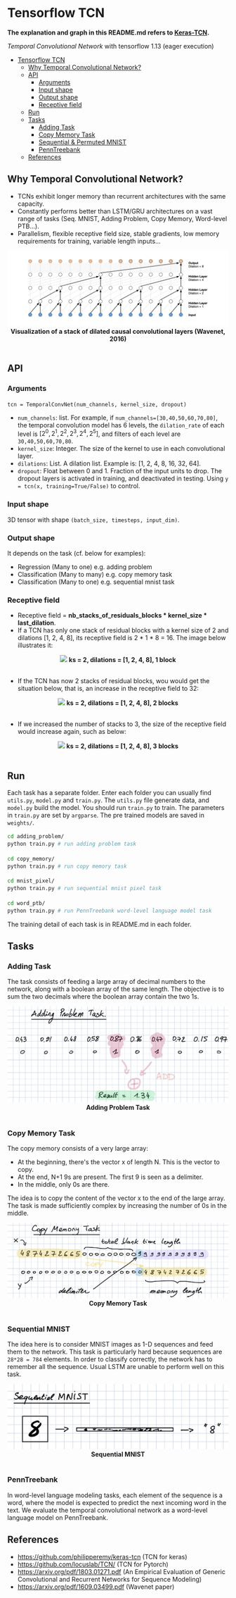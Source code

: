 # Tensorflow TCN

**The explanation and graph in this README.md refers to [Keras-TCN](https://github.com/philipperemy/keras-tcn).**

*Temporal Convolutional Network* with tensorflow 1.13 (eager execution)

   * [Tensorflow TCN](#tensorflow-tcn)
      * [Why Temporal Convolutional Network?](#why-temporal-convolutional-network)
      * [API](#api)
         * [Arguments](#arguments)
         * [Input shape](#input-shape)
         * [Output shape](#output-shape)
         * [Receptive field](#receptive-field)
      * [Run](#run)
      * [Tasks](#tasks)
         * [Adding Task](#adding-task)
         * [Copy Memory Task](#copy-memory-task)
         * [Sequential & Permuted MNIST](#sequential-mnist)
         * [PennTreebank](#penntreebank)
      * [References](#references)

## Why Temporal Convolutional Network?

- TCNs exhibit longer memory than recurrent architectures with the same capacity.
- Constantly performs better than LSTM/GRU architectures on a vast range of tasks (Seq. MNIST, Adding Problem, Copy Memory, Word-level PTB...).
- Parallelism, flexible receptive field size, stable gradients, low memory requirements for training, variable length inputs...

<p align="center">
  <img src="misc/Dilated_Conv.png">
<b>Visualization of a stack of dilated causal convolutional layers (Wavenet, 2016)</b><br><br>
</p>

## API

### Arguments
`tcn = TemporalConvNet(num_channels, kernel_size, dropout)`

- `num_channels`: list. For example, if `num_channels=[30,40,50,60,70,80]`, the temporal convolution model has 6 levels, the `dilation_rate` of each level is $[2^0,2^1,2^2,2^3,2^4,2^5]$, and filters of each level are `30,40,50,60,70,80`.
- `kernel_size`: Integer. The size of the kernel to use in each convolutional layer.
- `dilations`: List. A dilation list. Example is: [1, 2, 4, 8, 16, 32, 64].
- `dropout`: Float between 0 and 1. Fraction of the input units to drop. The dropout layers is activated in training, and deactivated in testing. Using `y = tcn(x, training=True/False)` to control.


### Input shape

3D tensor with shape `(batch_size, timesteps, input_dim)`.

### Output shape

It depends on the task (cf. below for examples):

- Regression (Many to one) e.g. adding problem
- Classification (Many to many) e.g. copy memory task
- Classification (Many to one) e.g. sequential mnist task

### Receptive field

- Receptive field = **nb_stacks_of_residuals_blocks * kernel_size * last_dilation**.
- If a TCN has only one stack of residual blocks with a kernel size of 2 and dilations [1, 2, 4, 8], its receptive field is 2 * 1 * 8 = 16. The image below illustrates it:

<p align="center">
  <img src="https://user-images.githubusercontent.com/40159126/41830054-10e56fda-7871-11e8-8591-4fa46680c17f.png">
  <b>ks = 2, dilations = [1, 2, 4, 8], 1 block</b><br><br>
</p>

- If the TCN has now 2 stacks of residual blocks, wou would get the situation below, that is, an increase in the receptive field to 32:

<p align="center">
  <img src="https://user-images.githubusercontent.com/40159126/41830618-a8f82a8a-7874-11e8-9d4f-2ebb70a31465.jpg">
  <b>ks = 2, dilations = [1, 2, 4, 8], 2 blocks</b><br><br>
</p>


- If we increased the number of stacks to 3, the size of the receptive field would increase again, such as below:

<p align="center">
  <img src="https://user-images.githubusercontent.com/40159126/41830628-ae6e73d4-7874-11e8-8ecd-cea37efa33f1.jpg">
  <b>ks = 2, dilations = [1, 2, 4, 8], 3 blocks</b><br><br>
</p>



## Run

Each task has a separate folder. Enter each folder you can usually find `utils.py`, `model.py` and `train.py`. The `utils.py` file generate data, and `model.py` build the model. You should run `train.py` to train. The parameters in `train.py` are set by `argparse`. The pre trained models are saved in `weights/`.

```bash
cd adding_problem/
python train.py # run adding problem task

cd copy_memory/
python train.py # run copy memory task

cd mnist_pixel/
python train.py # run sequential mnist pixel task

cd word_ptb/
python train.py # run PennTreebank word-level language model task
```
The training detail of each task is in README.md in each folder.

## Tasks

### Adding Task

The task consists of feeding a large array of decimal numbers to the network, along with a boolean array of the same length. The objective is to sum the two decimals where the boolean array contain the two 1s.

<p align="center">
  <img src="misc/Adding_Task.png">
  <b>Adding Problem Task</b><br><br>
</p>


### Copy Memory Task

The copy memory consists of a very large array:
- At the beginning, there's the vector x of length N. This is the vector to copy.
- At the end, N+1 9s are present. The first 9 is seen as a delimiter.
- In the middle, only 0s are there.

The idea is to copy the content of the vector x to the end of the large array. The task is made sufficiently complex by increasing the number of 0s in the middle.

<p align="center">
  <img src="misc/Copy_Memory_Task.png">
  <b>Copy Memory Task</b><br><br>
</p>


### Sequential MNIST

The idea here is to consider MNIST images as 1-D sequences and feed them to the network. This task is particularly hard because sequences are `28*28 = 784` elements. In order to classify correctly, the network has to remember all the sequence. Usual LSTM are unable to perform well on this task.

<p align="center">
  <img src="misc/Sequential_MNIST_Task.png">
  <b>Sequential MNIST</b><br><br>
</p>

### PennTreebank

In word-level language modeling tasks, each element of the sequence is a word, where the model is expected to predict the next incoming word in the text. We evaluate the temporal convolutional network as a word-level language model on PennTreebank.

## References
- https://github.com/philipperemy/keras-tcn (TCN for keras)
- https://github.com/locuslab/TCN/ (TCN for Pytorch)
- https://arxiv.org/pdf/1803.01271.pdf (An Empirical Evaluation of Generic Convolutional and Recurrent Networks
for Sequence Modeling)
- https://arxiv.org/pdf/1609.03499.pdf (Wavenet paper)